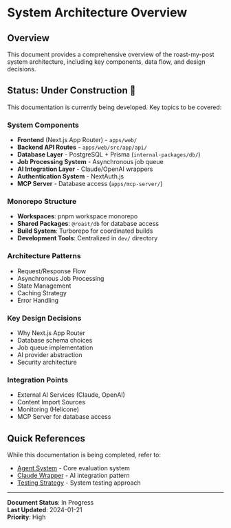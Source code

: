 # System Architecture Overview

## Overview

This document provides a comprehensive overview of the roast-my-post system architecture, including key components, data flow, and design decisions.

## Status: Under Construction 🚧

This documentation is currently being developed. Key topics to be covered:

### System Components
- **Frontend** (Next.js App Router) - `apps/web/`
- **Backend API Routes** - `apps/web/src/app/api/`
- **Database Layer** - PostgreSQL + Prisma (`internal-packages/db/`)
- **Job Processing System** - Asynchronous job queue
- **AI Integration Layer** - Claude/OpenAI wrappers
- **Authentication System** - NextAuth.js
- **MCP Server** - Database access (`apps/mcp-server/`)

### Monorepo Structure
- **Workspaces**: pnpm workspace monorepo
- **Shared Packages**: `@roast/db` for database access
- **Build System**: Turborepo for coordinated builds
- **Development Tools**: Centralized in `dev/` directory

### Architecture Patterns
- Request/Response Flow
- Asynchronous Job Processing
- State Management
- Caching Strategy
- Error Handling

### Key Design Decisions
- Why Next.js App Router
- Database schema choices
- Job queue implementation
- AI provider abstraction
- Security architecture

### Integration Points
- External AI Services (Claude, OpenAI)
- Content Import Sources
- Monitoring (Helicone)
- MCP Server for database access

## Quick References

While this documentation is being completed, refer to:
- [Agent System](./agents.md) - Core evaluation system
- [Claude Wrapper](./claude-wrapper-pattern.md) - AI integration pattern
- [Testing Strategy](./testing.md) - System testing approach

---
**Document Status**: In Progress  
**Last Updated**: 2024-01-21  
**Priority**: High